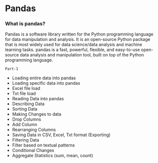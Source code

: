 # Pandas
### What is pandas?
Pandas is a software library written for the Python programming language for data manipulation and analysis. It is an open-source Python package that is most widely used for data science/data analysis and machine learning tasks. pandas is a fast, powerful, flexible, and easy-to-use open-source data analysis and manipulation tool, built on top of the Python programming language.

`Part-1`

-   Loading entire data into pandas
- Loading specific data into pandas
- Excel file load
- Txt file load
- Reading Data into pandas
- Describing Data
- Sorting Data
- Making Changes to data
- Drop Columns
- Add Column
- Rearranging Columns
- Saving Data in CSV, Excel, Txt format (Exporting)
- Filtering Data
- Filter based on textual patterns
- Conditional Changes
- Aggregate Statistics (sum, mean, count)

